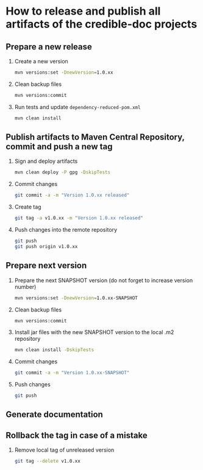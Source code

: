 # How to release and publish all artifacts of the credible-doc projects

## Prepare a new release

1. Create a new version
    
    ```bash
    mvn versions:set -DnewVersion=1.0.xx
    ```
    
2. Clean backup files
    
    ```bash
    mvn versions:commit
    ```
    
3. Run tests and update `dependency-reduced-pom.xml`
    
    ```bash
    mvn clean install
    ```

## Publish artifacts to Maven Central Repository, commit and push a new tag

1. Sign and deploy artifacts
    
    ```bash
    mvn clean deploy -P gpg -DskipTests
    ```
        
2. Commit changes
    
    ```bash
    git commit -a -m "Version 1.0.xx released"
    ``` 

3. Create tag
    
    ```bash
    git tag -a v1.0.xx -m "Version 1.0.xx released"
    ``` 
        
4. Push changes into the remote repository
    
    ```bash
    git push
    git push origin v1.0.xx
    ```   

## Prepare next version

1. Prepare the next SNAPSHOT version (do not forget to increase version number)
    
    ```bash
    mvn versions:set -DnewVersion=1.0.xx-SNAPSHOT
    ```

2. Clean backup files

    ```bash
    mvn versions:commit
    ```

3. Install jar files with the new SNAPSHOT version to the local .m2 repository

    ```bash
    mvn clean install -DskipTests
    ```

4. Commit changes

    ```bash
    git commit -a -m "Version 1.0.xx-SNAPSHOT"
    ```

5. Push changes

    ```bash
    git push
    ```
## Generate documentation

## Rollback the tag in case of a mistake

1. Remove local tag of unreleased version
    
    ```bash
    git tag --delete v1.0.xx
    ```
